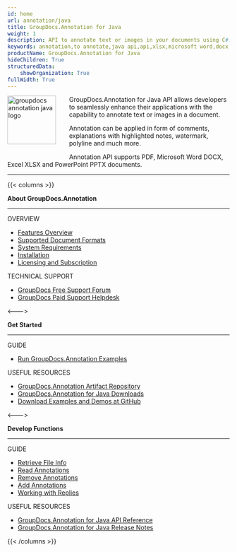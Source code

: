 ```yaml
---
id: home
url: annotation/java
title: GroupDocs.Annotation for Java
weight: 1
description: API to annotate text or images in your documents using C#. It supports PDF, Microsoft Word DOCX, Excel XLSX and PowerPoint. PPTX
keywords: annotation,to annotate,java api,api,xlsx,microsoft word,docx,pptx,pdf,c#
productName: GroupDocs.Annotation for Java
hideChildren: True
structuredData:
    showOrganization: True
fullWidth: True
---
```

<img src="/annotation/java/images/home.png" alt="groupdocs annotation java logo" align="left" style="width:110px; margin: 0 30px 30px 0"/>

GroupDocs.Annotation for Java API allows developers to seamlessly enhance their applications with the capability to annotate text or images in a document.

Annotation can be applied in form of comments, explanations with highlighted notes, watermark, polyline and much more.

Annotation API supports PDF, Microsoft Word DOCX, Excel XLSX and PowerPoint PPTX documents.

------

{{< columns >}}
<p><b>About GroupDocs.Annotation</b></p>
<hr><p>OVERVIEW</p></hr>
<ul>
	<li><a href='{{< ref "annotation/java/getting-started/features-overview" >}}'>Features Overview</a></li>
	<li><a href='{{< ref "annotation/java/getting-started/supported-document-formats" >}}'>Supported Document Formats</a></li>
	<li><a href='{{< ref "annotation/java/getting-started/system-requirements" >}}'>System Requirements</a></li>
	<li><a href='{{< ref "annotation/java/getting-started/installation" >}}'>Installation</a></li>
	<li><a href='{{< ref "annotation/java/getting-started/evaluation-limitations-and-licensing.md" >}}'>Licensing and Subscription</a></li>
</ul>
<p>TECHNICAL SUPPORT</p>
<ul>
	<li><a href="https://forum.groupdocs.com/">GroupDocs Free Support Forum</a></li>
	<li><a href="https://helpdesk.groupdocs.com/">GroupDocs Paid Support Helpdesk</a></li>
</ul>
<--->
<p><b>Get Started</b></p>
<hr><p>GUIDE</p></hr>
<ul>
	<li><a href='{{< ref "annotation/java/getting-started/how-to-run-the-examples" >}}'>Run GroupDocs.Annotation Examples</a></li>
</ul>
<p>USEFUL RESOURCES</p>
<ul>
	<li><a href="https://releases.groupdocs.com/java/repo/com/groupdocs/groupdocs-annotation/">GroupDocs.Annotation Artifact Repository</a></li>
	</li><li><a href="https://releases.groupdocs.com/annotation/java/">GroupDocs.Annotation for Java Downloads</a></li>
	<li><a href="https://github.com/groupdocs-annotation/GroupDocs.Annotation-for-Java">Download Examples and Demos at GitHub</a></li>
</ul>
<--->
<p><b>Develop Functions</b></p>
<hr><p>GUIDE</p></hr>
<ul>
	<li><a href='{{< ref "annotation/java/developer-guide/basic-usage/get-file-info" >}}'>Retrieve File Info</a></li>
	<li><a href='{{< ref "annotation/java/developer-guide/basic-usage/extract-annotations-from-document" >}}'>Read Annotations</a></li>
	<li><a href='{{< ref "annotation/java/developer-guide/basic-usage/remove-annotation-from-document" >}}'>Remove Annotations</a></li>
	<li><a href='{{< ref "annotation/java/developer-guide/basic-usage/add-annotation-to-the-document/_index.md" >}}'>Add Annotations</a></li>				
    <li><a href='{{< ref "annotation/java/developer-guide/basic-usage/working-with-annotation-replies/_index.md" >}}'>Working with Replies</a></li>
</ul>
<p>USEFUL RESOURCES</p>
<ul>
	<li><a href="https://reference.groupdocs.com/annotation/java">GroupDocs.Annotation for Java API Reference</a></li>
	<li><a href='{{< ref "annotation/java/release-notes" >}}'>GroupDocs.Annotation for Java Release Notes</a></li>
</ul>
{{< /columns >}}
